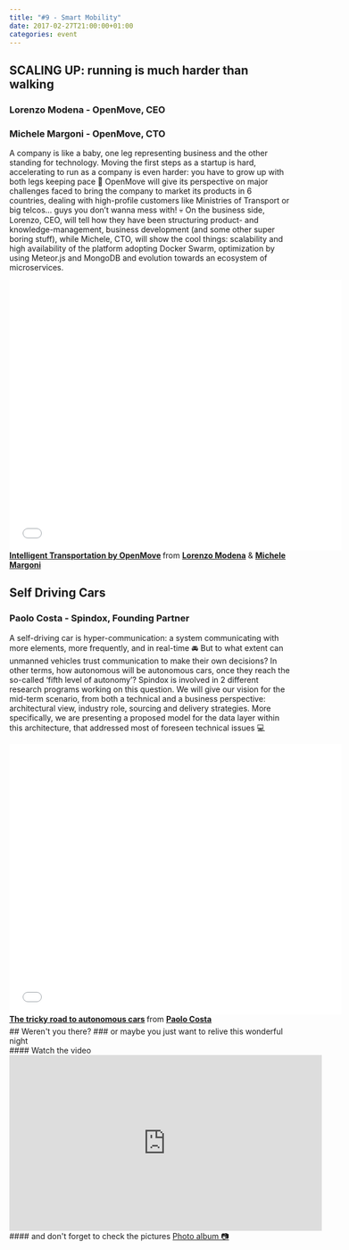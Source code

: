 ```yaml
---
title: "#9 - Smart Mobility"
date: 2017-02-27T21:00:00+01:00
categories: event
---
```


## SCALING UP: running is much harder than walking

### Lorenzo Modena - OpenMove, CEO

### Michele Margoni - OpenMove, CTO

A company is like a baby, one leg representing business and the other standing for technology. Moving the first steps as a startup is hard, accelerating to run as a company is even harder: you have to grow up with both legs keeping pace 🏃
OpenMove will give its perspective on major challenges faced to bring the company to market its products in 6 countries, dealing with high-profile customers like Ministries of Transport or big telcos… guys you don’t wanna mess with! 💀
On the business side, Lorenzo, CEO, will tell how they have been structuring product- and knowledge-management, business development (and some other super boring stuff), while Michele, CTO, will show the cool things: scalability and high availability of the platform adopting Docker Swarm, optimization by using Meteor.js and MongoDB and evolution towards an ecosystem of microservices.

<iframe src="//www.slideshare.net/slideshow/embed_code/key/6pnKMgv3u19McP" width="595" height="485" frameborder="0" marginwidth="0" marginheight="0" scrolling="no" allowfullscreen>
</iframe>
<div style="margin-bottom:5px">
<strong>
<a href="//www.slideshare.net/speckandtech/intelligent-transportation-by-openmove" title="Intelligent Transportation by OpenMove" target="_blank">Intelligent Transportation by OpenMove</a>
</strong> from <strong><a target="_blank" href="//www.linkedin.com/in/lorenzomodena/">Lorenzo Modena</a></strong> &amp; <strong><a target="_blank" href="//www.linkedin.com/in/michelemargoni/">Michele Margoni</a></strong>
</div>

## Self Driving Cars

### Paolo Costa - Spindox, Founding Partner

A self-driving car is hyper-communication: a system communicating with more elements, more frequently, and in real-time 🚘 But to what extent can unmanned vehicles trust communication to make their own decisions? In other terms, how autonomous will be autonomous cars, once they reach the so-called ‘fifth level of autonomy’?
Spindox is involved in 2 different research programs working on this question. We will give our vision for the mid-term scenario, from both a technical and a business perspective: architectural view, industry role, sourcing and delivery strategies. More specifically, we are presenting a proposed model for the data layer within this architecture, that addressed most of foreseen technical issues 💻

<iframe src="//www.slideshare.net/slideshow/embed_code/key/26cILQYoLTKUtI" width="595" height="485" frameborder="0" marginwidth="0" marginheight="0" scrolling="no" allowfullscreen>
</iframe>
<div style="margin-bottom:5px">
<strong>
<a href="//www.slideshare.net/speckandtech/the-tricky-road-to-autonomous-cars" title="The tricky road to autonomous cars" target="_blank">The tricky road to autonomous cars</a>
</strong> from <strong><a target="_blank" href="https://www.linkedin.com/in/paolocostaprofile/">Paolo Costa</a></strong>
</div>
## Weren't you there?
### or maybe you just want to relive this wonderful night
<section class="fb-links">
#### Watch the video
<iframe width="560" height="315" src="https://www.youtube.com/embed/Xp2xCw1Q7vM?start=1480" frameborder="0" allow="accelerometer; autoplay; clipboard-write; encrypted-media; gyroscope; picture-in-picture" allowfullscreen></iframe>
#### and don't forget to check the pictures
<a id="fb_photo_album" class="btn-facebook" target="_blank" href="//www.facebook.com/media/set/?set=a.635296280001664.1073741838.476076519256975&type=1&l=1d01643561">Photo album &#128247;</a>
</section>
